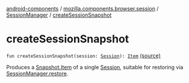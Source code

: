 [android-components](../../index.md) / [mozilla.components.browser.session](../index.md) / [SessionManager](index.md) / [createSessionSnapshot](./create-session-snapshot.md)

# createSessionSnapshot

`fun createSessionSnapshot(session: `[`Session`](../-session/index.md)`): `[`Item`](-snapshot/-item/index.md) [(source)](https://github.com/mozilla-mobile/android-components/blob/master/components/browser/session/src/main/java/mozilla/components/browser/session/SessionManager.kt#L65)

Produces a [Snapshot.Item](-snapshot/-item/index.md) of a single [Session](../-session/index.md), suitable for restoring via [SessionManager.restore](restore.md).

